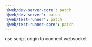 ```yaml
---
'@web/dev-server-core': patch
'@web/dev-server': patch
'@web/test-runner': patch
'@web/test-runner-core': patch
---
```


use script origin to connect websocket
